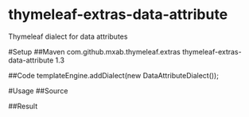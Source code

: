 thymeleaf-extras-data-attribute
===============================

Thymeleaf dialect for data attributes

#Setup
##Maven
    <dependency>
        <groupId>com.github.mxab.thymeleaf.extras</groupId>
        <artifactId>thymeleaf-extras-data-attribute</artifactId>
        <version>1.3</version>
    </dependency>
    
##Code
    templateEngine.addDialect(new DataAttributeDialect());

#Usage
##Source
    <html>
    <body data:foo="${'bar'}" data:msg="#{my.message}" >
    </body>
    </html>
    
##Result
    <html>
    <body data-foo="bar" data-msg="Your resolved message" >
    </body>
    </html>
